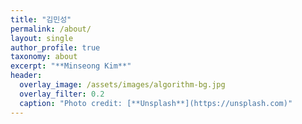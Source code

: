 ```yaml
---
title: "김민성"
permalink: /about/
layout: single
author_profile: true
taxonomy: about
excerpt: "**Minseong Kim**"
header:
  overlay_image: /assets/images/algorithm-bg.jpg
  overlay_filter: 0.2
  caption: "Photo credit: [**Unsplash**](https://unsplash.com)" 
---
```

